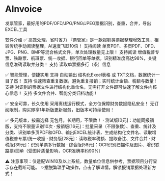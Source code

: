 # AInvoice
发票管家，最好用的PDF/OFD/JPG/PNG/JPEG票据识别，查重，合并，导出EXCEL工具

软件介绍
✅ 高效处理，省时省力
『票管家』是一款报销类票据整理增效工具，相较传统手动阅读整理，AI速度飞跃10倍！
支持阅读 单页PDF、多页PDF、OFD、JPG、PNG、BMP等混合格式文件，单次处理数量无上限！
支持阅读 增值税普专票、铁路票、航班票、统一收据、银行回单等单据。识别精准度高达98%，关键信息准确读取并分类！
支持 读取单票据多行（条）信息

✅ 智能管理，便捷实用
支持 自动输出 结构化Excel表格 或 TXT文档，数据统计一目了然！
支持 快速筛查重复数据，避免重复报销；实时统计金额、税额与数量！
支持 对识别的票据文件进行结构化重命名，无需打开文件即可快速了解文件内核心信息！
支持 多文件合并、智能分类归档功能！

✅ 安全可靠，长久使用
采用离线运行模式，全方位保障财务数据隐私安全！
无订阅限制，购买即享1年新版更新服务，旧版本可持续使用！

✅ 多元版本，按需选择
无包月，长期用，不限数！
· 测试版[0元]：功能同报销版，支持不限量识别10次
· 报销版[16元]：批量采录（不限张数）、查重、统计及分类、识别单多页PDF和OFD、输出EXCEL统计表、生成结构化文件名、读取增值税普专票/统一收据
· 财务版[28元]：读取税率税额、提取备注、文件合并
· 财税版[39元]：识别单票多行数据
· 综合版[58元]：OCR识别扫描件及图片、增识铁路票/回单（受图片质量影响，OCR准确率约90%）

⚠ 注意事项：仅适配WIN10及以上系统，数量单位信息供参考，票据项目分行显示存在截断可能。
✨摆脱繁琐手动操作，点击了解详情，解锁报销票据处理新方式！
